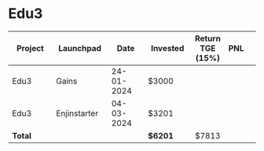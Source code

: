 # Edu3



<table data-full-width="true"><thead><tr><th width="152">Project</th><th width="138">Launchpad</th><th width="132">Date</th><th width="133">Invested</th><th>Return TGE (15%)</th><th>PNL</th><th></th></tr></thead><tbody><tr><td>Edu3</td><td>Gains</td><td>24-01-2024</td><td>$3000</td><td></td><td></td><td></td></tr><tr><td>Edu3</td><td>Enjinstarter</td><td>04-03-2024</td><td>$3201</td><td></td><td></td><td></td></tr><tr><td><strong>Total</strong></td><td></td><td></td><td><strong>$6201</strong></td><td>$7813</td><td></td><td></td></tr></tbody></table>

